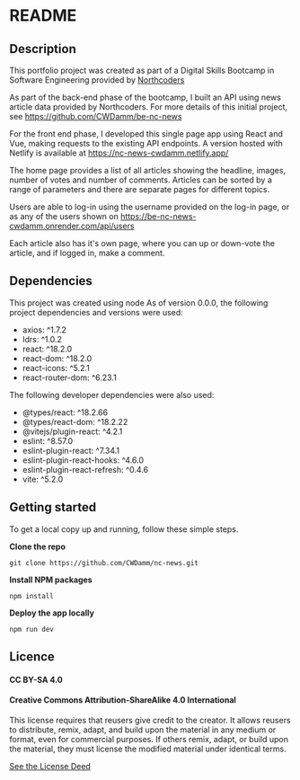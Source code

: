 # README

## Description
This portfolio project was created as part of a Digital Skills Bootcamp in Software Engineering provided by [Northcoders](https://northcoders.com/)

As part of the back-end phase of the bootcamp, I built an API using news article data provided by Northcoders. For more details of this initial project, see https://github.com/CWDamm/be-nc-news

For the front end phase, I developed this single page app using React and Vue, making requests to the existing API endpoints. A version hosted with Netlify is available at https://nc-news-cwdamm.netlify.app/

The home page provides a list of all articles showing the headline, images, number of votes and number of comments. Articles can be sorted by a range of parameters and there are separate pages for different topics. 

Users are able to log-in using the username provided on the log-in page, or as any of the users shown on https://be-nc-news-cwdamm.onrender.com/api/users

Each article also has it's own page, where you can up or down-vote the article, and if logged in, make a comment. 

## Dependencies
This project was created using node 
As of version 0.0.0, the following project dependencies and versions were used:
- axios: ^1.7.2
- ldrs: ^1.0.2
- react: ^18.2.0
- react-dom: ^18.2.0
- react-icons: ^5.2.1
- react-router-dom: ^6.23.1

The following developer dependencies were also used:

- @types/react: ^18.2.66
- @types/react-dom: ^18.2.22
- @vitejs/plugin-react: ^4.2.1
- eslint: ^8.57.0
- eslint-plugin-react: ^7.34.1
- eslint-plugin-react-hooks: ^4.6.0
- eslint-plugin-react-refresh: ^0.4.6
- vite: ^5.2.0

## Getting started

To get a local copy up and running, follow these simple steps.

**Clone the repo**
```shell
git clone https://github.com/CWDamm/nc-news.git
```

**Install NPM packages**
```shell
npm install
```
**Deploy the app locally**
```shell
npm run dev
```
## Licence 

#### CC BY-SA 4.0

#### Creative Commons Attribution-ShareAlike 4.0 International

This license requires that reusers give credit to the creator. It allows reusers to distribute, remix, adapt, and build upon the material in any medium or format, even for commercial purposes. If others remix, adapt, or build upon the material, they must license the modified material under identical terms.

[See the License Deed](https://creativecommons.org/licenses/by-sa/4.0/?ref=chooser-v1)






